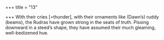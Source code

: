 +++
title = "13"

+++
With their cries [=thunder], with their ornaments like (Dawn’s) ruddy  (beams), the Rudras have grown strong in the seats of truth.
Pissing downward in a steed’s shape, they have assumed their much  gleaming, well-bedizened hue.